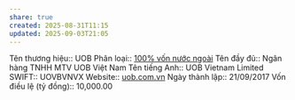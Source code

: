 ```yaml
---
share: true
created: 2025-08-31T11:15
updated: 2025-09-03T21:05
---
```

Tên thương hiệu:: UOB
Phân loại:: [100% vốn nước ngoài](100%25%20v%E1%BB%91n%20n%C6%B0%E1%BB%9Bc%20ngo%C3%A0i.md)
Tên đầy đủ:: Ngân hàng TNHH MTV UOB Việt Nam
Tên tiếng Anh:: UOB Vietnam Limited 
SWIFT:: UOVBVNVX
Website:: [uob.com.vn](uob.com.vn)
Ngày thành lập:: 21/09/2017
Vốn điều lệ (tỷ đồng):: 10,000.00
